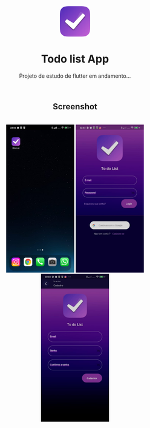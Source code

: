 <div align="center">


  <a>
    <img src="assets\logo.png" alt="Logo" width="80" height="80">
  </a>

# Todo list App

Projeto de estudo de flutter em andamento... 

<br>

## Screenshot

<br />

  <a>
    <img src="assets\screenshots\icone_print.jpeg" alt="Logo" width="180" height="390">
    <img src="assets\screenshots\Login_print.jpeg" alt="Logo" width="180" height="390">
    <img src="assets\screenshots\register_print.jpeg" alt="Logo" width="180"height="390">
</a>
</div>
